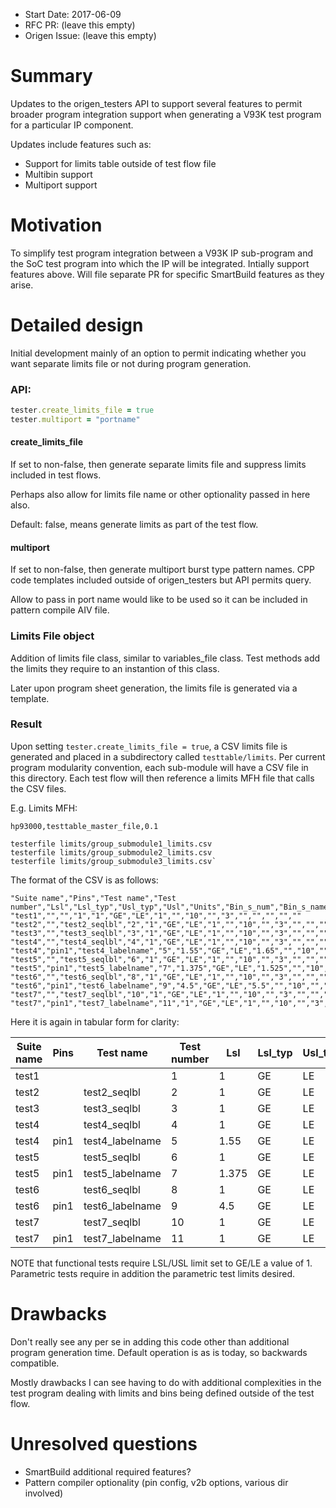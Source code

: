 - Start Date: 2017-06-09
- RFC PR: (leave this empty)
- Origen Issue: (leave this empty)

# Summary

Updates to the origen_testers API to support several features to permit broader program 
integration support when generating a V93K test program for a particular IP component.

Updates include features such as:

- Support for limits table outside of test flow file
- Multibin support
- Multiport support

# Motivation

To simplify test program integration between a V93K IP sub-program and the SoC test program
into which the IP will be integrated.  Intially support features above. Will file separate PR 
for specific SmartBuild features as they arise.

# Detailed design

Initial development mainly of an option to permit indicating whether you want separate limits file or 
not during program generation.   

### API:

~~~ruby
tester.create_limits_file = true
tester.multiport = "portname"
~~~

#### create_limits_file 

If set to non-false, then generate separate limits file and suppress limits included in test flows.

Perhaps also allow for limits file name or other optionality passed in here
also.  

Default: false, means generate limits as part of the test flow.

#### multiport

If set to non-false, then generate multiport burst type pattern names.  CPP code templates included
outside of origen_testers but API permits query.

Allow to pass in port name would like to be used so it can be included in pattern compile AIV file.

### Limits File object

Addition of limits file class, similar to variables_file class.   Test methods add the limits they
require to an instantion of this class.

Later upon program sheet generation, the limits file is generated via a template.

### Result

Upon setting `tester.create_limits_file = true`, a CSV limits file is generated and placed in a subdirectory called `testtable/limits`. Per current program modularity convention, each sub-module will have a CSV file in this directory.  Each test flow will then reference a limits MFH file that calls the CSV files.

E.g. Limits MFH:

~~~
hp93000,testtable_master_file,0.1

testerfile limits/group_submodule1_limits.csv
testerfile limits/group_submodule2_limits.csv
testerfile limits/group_submodule3_limits.csv`
~~~

The format of the CSV is as follows:
~~~
"Suite name","Pins","Test name","Test number","Lsl","Lsl_typ","Usl_typ","Usl","Units","Bin_s_num","Bin_s_name","Bin_h_num","Bin_h_name","Bin_type","Bin_reprobe","Bin_overon","Test_remarks"
"test1","","","1","1","GE","LE","1","","10","","3","","","","",""
"test2","","test2_seqlbl","2","1","GE","LE","1","","10","","3","","","","",""
"test3","","test3_seqlbl","3","1","GE","LE","1","","10","","3","","","","",""
"test4","","test4_seqlbl","4","1","GE","LE","1","","10","","3","","","","",""
"test4","pin1","test4_labelname","5","1.55","GE","LE","1.65","","10","","3","","","","",""
"test5","","test5_seqlbl","6","1","GE","LE","1","","10","","3","","","","",""
"test5","pin1","test5_labelname","7","1.375","GE","LE","1.525","","10","","3","","","","",""
"test6","","test6_seqlbl","8","1","GE","LE","1","","10","","3","","","","",""
"test6","pin1","test6_labelname","9","4.5","GE","LE","5.5","","10","","3","","","","",""
"test7","","test7_seqlbl","10","1","GE","LE","1","","10","","3","","","","",""
"test7","pin1","test7_labelname","11","1","GE","LE","1","","10","","3","","","","",""
~~~

Here it is again in tabular form for clarity:

|Suite name|Pins|Test name|Test number|Lsl|Lsl_typ|Usl_typ|Usl|Units|Bin_s_num|Bin_s_name|Bin_h_num|Bin_h_name|Bin_type|Bin_reprobe|Bin_overon|Test_remarks|
|--|--|--|--|--|--|--|--|--|--|--|--|--|--|--|--|--|
|test1|||1 |1    |GE|LE|1    ||10||3|
|test2||test2_seqlbl   |2 |1    |GE|LE|1    ||10||3|
|test3||test3_seqlbl   |3 |1    |GE|LE|1    ||10||3|
|test4||test4_seqlbl   |4 |1    |GE|LE|2    ||10||3|
|test4|pin1|test4_labelname|5 |1.55 |GE|LE|1.65 ||10||3|
|test5||test5_seqlbl   |6 |1    |GE|LE|1    ||10||3|
|test5|pin1|test5_labelname|7 |1.375|GE|LE|1.525||10||3|
|test6||test6_seqlbl   |8 |1    |GE|LE|1    ||10||3|
|test6|pin1|test6_labelname|9 |4.5  |GE|LE|5.5  ||10||3|
|test7||test7_seqlbl   |10|1    |GE|LE|1    ||10||3|
|test7|pin1|test7_labelname|11|1    |GE|LE|1    ||10||3|






NOTE that functional tests require LSL/USL limit set to GE/LE a value of 1.   Parametric tests require in addition the parametric test limits desired.

# Drawbacks

Don't really see any per se in adding this code other than additional program generation time.  Default
operation is as is today, so backwards compatible.

Mostly drawbacks I can see having to do with additional complexities in the test program dealing
with limits and bins being defined outside of the test flow.

# Unresolved questions

- SmartBuild additional required features?
- Pattern compiler optionality (pin config, v2b options, various dir involved)
